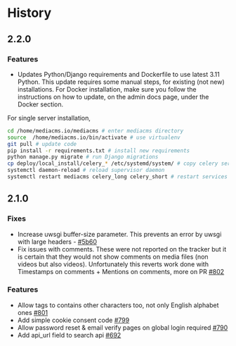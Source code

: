 # History

## 2.2.0

### Features
- Updates Python/Django requirements and Dockerfile to use latest 3.11 Python. This update requires some manual steps, for existing (not new) installations.
For Docker installation, make sure you follow the instructions on how to update, on the admin docs page, under the Docker section.

For single server installation,

```bash
cd /home/mediacms.io/mediacms # enter mediacms directory
source  /home/mediacms.io/bin/activate # use virtualenv
git pull # update code
pip install -r requirements.txt # install new requirements
python manage.py migrate # run Django migrations
cp deploy/local_install/celery_* /etc/systemd/system/ # copy celery services
systemctl daemon-reload # reload supervisor daemon
systemctl restart mediacms celery_long celery_short # restart services
```

## 2.1.0

### Fixes
- Increase uwsgi buffer-size parameter. This prevents an error by uwsgi with large headers - [#5b60](https://github.com/mediacms-io/mediacms/commit/5b601698a41ad97f08c1830e14b1c18f73ab8315)
- Fix issues with comments. These were not reported on the tracker but it is certain that they would not show comments on media files (non videos but also videos). Unfortunately this reverts work done with Timestamps on comments + Mentions on comments, more on PR [#802](https://github.com/mediacms-io/mediacms/pull/802)

### Features
- Allow tags to contains other characters too, not only English alphabet ones [#801](https://github.com/mediacms-io/mediacms/pull/801)
- Add simple cookie consent code [#799](https://github.com/mediacms-io/mediacms/pull/799)
- Allow password reset & email verify pages on global login required [#790](https://github.com/mediacms-io/mediacms/pull/790)
- Add api_url field to search api [#692](https://github.com/mediacms-io/mediacms/pull/692)